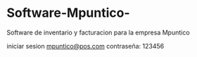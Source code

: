# Software-Mpuntico-
Software de inventario y facturacion para la empresa Mpuntico

iniciar sesion
mpuntico@pos.com
contraseña: 123456
